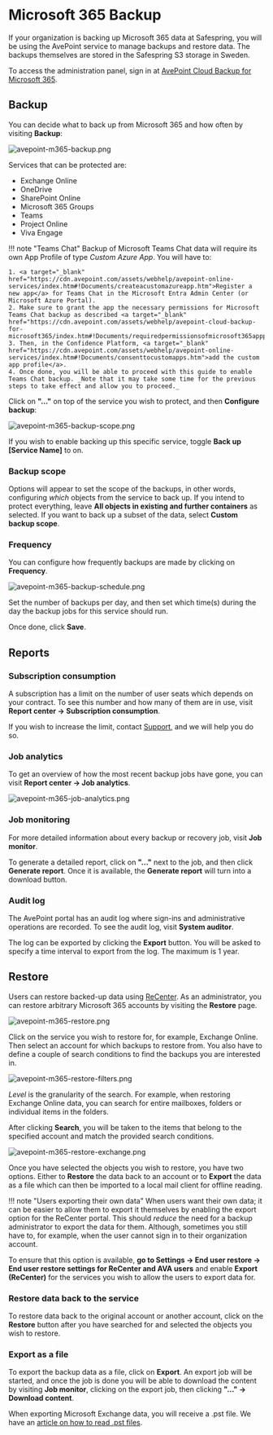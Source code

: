 Microsoft 365 Backup
=====================

If your organization is backing up Microsoft 365 data at Safespring, 
you will be using the AvePoint service to manage backups and restore data. 
The backups themselves are stored in the Safespring S3 storage in Sweden.

To access the administration panel, sign in at 
<a href="https://m365backup.avepointonlineservices.com/" target="_blank">
AvePoint Cloud Backup for Microsoft 365</a>.

Backup
--------

You can decide what to back up from Microsoft 365 and how often
by visiting **Backup**:

![avepoint-m365-backup.png](../images/avepoint-m365-backup.png)

Services that can be protected are:

- Exchange Online
- OneDrive
- SharePoint Online
- Microsoft 365 Groups
- Teams
- Project Online
- Viva Engage

!!! note "Teams Chat"
    Backup of Microsoft Teams Chat data will require its own App Profile of type _Custom Azure App_. 
    You will have to:

    1. <a target="_blank" href="https://cdn.avepoint.com/assets/webhelp/avepoint-online-services/index.htm#!Documents/createacustomazureapp.htm">Register a new app</a> for Teams Chat in the Microsoft Entra Admin Center (or Microsoft Azure Portal).
    2. Make sure to grant the app the necessary permissions for Microsoft Teams Chat backup as described <a target="_blank" href="https://cdn.avepoint.com/assets/webhelp/avepoint-cloud-backup-for-microsoft365/index.htm#!Documents/requiredpermissionsofmicrosoft365appprofile.htm">here</a>.
    3. Then, in the Confidence Platform, <a target="_blank" href="https://cdn.avepoint.com/assets/webhelp/avepoint-online-services/index.htm#!Documents/consenttocustomapps.htm">add the custom app profile</a>.
    4. Once done, you will be able to proceed with this guide to enable Teams Chat backup. _Note that it may take some time for the previous steps to take effect and allow you to proceed._

Click on **"..."** on top of the service you wish to protect, and then
**Configure backup**:

![avepoint-m365-backup-scope.png](../images/avepoint-m365-backup-scope.png)

If you wish to enable backing up this specific service, toggle
**Back up [Service Name]** to on.

### Backup scope

Options will appear to set the scope of the backups, in other words, configuring 
_which_ objects from the service to back up. 
If you intend to protect everything, 
leave **All objects in existing and further containers** as selected.
If you want to back up a subset of the data, select **Custom backup scope**.

### Frequency

You can configure how frequently backups are made by clicking on **Frequency**.

![avepoint-m365-backup-schedule.png](../images/avepoint-m365-backup-schedule.png)

Set the number of backups per day, and then set which time(s) during the day 
the backup jobs for this service should run.

Once done, click **Save**.

Reports
---------

### Subscription consumption

A subscription has a limit on the number of user seats which depends on your 
contract. To see this number and how many of them are in use, visit 
**Report center → Subscription consumption**.

If you wish to increase the limit, contact [Support](../../service/support.md), 
and we will help you do so.

### Job analytics

To get an overview of how the most recent backup jobs have gone, you can 
visit **Report center → Job analytics**.

![avepoint-m365-job-analytics.png](../images/avepoint-m365-job-analytics.png)

### Job monitoring

For more detailed information about every backup or recovery job, visit
**Job monitor**.

To generate a detailed report, click on **"..."** next to the job, and then 
click **Generate report**. Once it is available, the **Generate report** will
turn into a download button.

### Audit log

The AvePoint portal has an audit log where sign-ins and administrative 
operations are recorded.
To see the audit log, visit **System auditor**.

The log can be exported by clicking the **Export** button. You will be asked to
specify a time interval to export from the log. The maximum is 1 year.

Restore
---------

Users can restore backed-up data using [ReCenter](user-data-recovery.md).
As an administrator, you can restore arbitrary Microsoft 365 accounts by 
visiting the **Restore** page.

![avepoint-m365-restore.png](../images/avepoint-m365-restore.png)

Click on the service you wish to restore for, for example, Exchange Online. 
Then select an account for which backups to restore from.
You also have to define a couple of search conditions to find the backups you
are interested in.

![avepoint-m365-restore-filters.png](../images/avepoint-m365-restore-filters.png)

_Level_ is the granularity of the search. 
For example, when restoring Exchange Online data, 
you can search for entire mailboxes, folders or individual items in the folders.

After clicking **Search**, you will be taken to the items that belong to the 
specified account and match the provided search conditions.

![avepoint-m365-restore-exchange.png](../images/avepoint-m365-restore-exchange.png)

Once you have selected the objects you wish to restore, you have two options. 
Either to **Restore** the data back to an account 
or to **Export** the data as a file which can then be imported to a local
mail client for offline reading.

!!! note "Users exporting their own data"
    When users want their own data; it can be easier to allow them to export 
    it themselves by enabling the export option for the 
    ReCenter portal. 
    This should _reduce_ the need for a backup administrator to export the data 
    for them. Although, sometimes you still have to, for example, when the user 
    cannot sign in to their organization account.
    <p>
    To ensure that this option is available, 
    **go to Settings → End user restore → 
    End user restore settings for ReCenter and AVA users** and enable 
    **Export (ReCenter)** for the services you wish to allow the users to 
    export data for.
    </p>

### Restore data back to the service

To restore data back to the original account or another account, click on the
**Restore** button after you have searched for and selected the objects you wish
to restore.

### Export as a file

To export the backup data as a file, click on **Export**. 
An export job will be started, and once the job is done you will be able to 
download the content by visiting **Job monitor**, clicking on the export job, 
then clicking **"..." → Download content**.

When exporting Microsoft Exchange data, you will receive a .pst file. 
We have an [article on how to read .pst files](pst-files.md).
